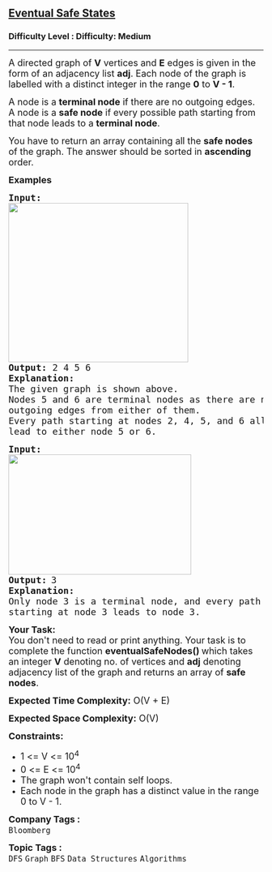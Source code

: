 <h2><a href="https://www.geeksforgeeks.org/problems/eventual-safe-states/1?utm_medium=collab_striver_ytdescription&utm_campaign=eventual-safe-states&utm_source=youtube">Eventual Safe States</a></h2><h3>Difficulty Level : Difficulty: Medium</h3><hr><div class="problems_problem_content__Xm_eO"><p><span style="font-size: 18px;">A directed graph of <strong>V</strong> vertices and <strong>E</strong> edges is given in the form of an adjacency list <strong>adj</strong>. Each node of the graph is labelled with a distinct integer in the range <strong>0</strong> to <strong>V - 1</strong>.</span></p>
<p><span style="font-size: 18px;">A node is a <strong>terminal node</strong> if there are no outgoing edges. A node is a <strong>safe node</strong> if every possible path starting from that node leads to a <strong>terminal node</strong>.</span></p>
<p><span style="font-size: 18px;">You have to return an array containing all the <strong>safe nodes</strong> of the graph. The answer should be sorted in <strong>ascending</strong> order.</span></p>
<p><strong><span style="font-size: 18px;">Examples</span></strong></p>
<pre><strong><span style="font-size: 18px;">Input:</span></strong>
<img src="https://media.geeksforgeeks.org/img-practice/prod/addEditProblem/711095/Web/Other/blobid0_1745299307.jpg" width="355" height="314"><br><span style="font-size: 18px;"><strong><span style="font-size: 18px;">Output:</span> </strong></span><span style="font-size: 18px;">2 4 5 6</span>
<span style="font-size: 18px;"><strong>Explanation:</strong></span>
<span style="font-size: 18px;">The given graph is shown above.</span>
<span style="font-size: 18px;">Nodes 5 and 6 are terminal nodes as there are no 
outgoing edges from either of them. </span>
<span style="font-size: 18px;">Every path starting at nodes 2, 4, 5, and 6 all 
lead to either node 5 or 6.</span>
</pre>
<pre><strong><span style="font-size: 18px;">Input:</span></strong>
<img src="https://media.geeksforgeeks.org/img-practice/prod/addEditProblem/711095/Web/Other/blobid1_1745299371.jpg" width="361" height="237"><br><strong><span style="font-size: 18px;">Output:</span> </strong><span style="font-size: 18px;">3</span>
<strong><span style="font-size: 18px;">Explanation:</span></strong>
<span style="font-size: 18px;">Only node 3 is a terminal node, and every path 
starting at node 3 leads to node 3.</span>
</pre>
<p><span style="font-size: 18px;"><strong>Your Task:</strong><br>You don't need to read or print anything. Your task is to complete the function&nbsp;<strong>eventualSafeNodes</strong><strong>()&nbsp;</strong>which takes an integer&nbsp;<strong>V</strong> denoting no. of vertices and <strong>adj</strong> denoting adjacency list of the graph and returns an array of <strong>safe nodes</strong>.</span></p>
<p><span style="font-size: 18px;"><strong>Expected Time Complexity:</strong> O(V + E)</span></p>
<p><span style="font-size: 18px;"><strong>Expected Space Complexity:</strong> O(V)</span></p>
<p><span style="font-size: 18px;"><strong>Constraints:</strong></span></p>
<ul>
<li><span style="font-size: 18px;">1 &lt;= V &lt;= 10<sup>4</sup></span></li>
<li><span style="font-size: 18px;">0 &lt;= E &lt;= 10<sup>4</sup></span></li>
<li><span style="font-size: 18px;">The graph won't contain self loops.</span></li>
<li><span style="font-size: 18px;">Each node in the graph has a distinct value in the range 0 to V - 1.</span></li>
</ul></div><p><span style=font-size:18px><strong>Company Tags : </strong><br><code>Bloomberg</code>&nbsp;<br><p><span style=font-size:18px><strong>Topic Tags : </strong><br><code>DFS</code>&nbsp;<code>Graph</code>&nbsp;<code>BFS</code>&nbsp;<code>Data Structures</code>&nbsp;<code>Algorithms</code>&nbsp;